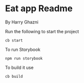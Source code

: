 # Eat app Readme
By Harry Ghazni

Run the following to start the project

```
cb start
```

To run Storybook
```
npm run storybook
```

To build it use

```
cb build
```